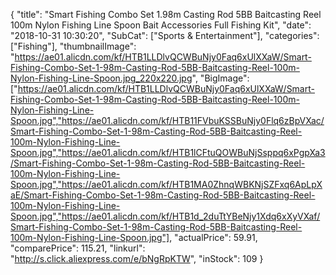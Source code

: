 {
	"title": "Smart Fishing Combo Set 1.98m Casting Rod 5BB Baitcasting Reel 100m Nylon Fishing Line Spoon Bait Accessories Full Fishing Kit",
	"date": "2018-10-31 10:30:20",
	"SubCat": ["Sports & Entertainment"],
	"categories": ["Fishing"],
	"thumbnailImage": "https://ae01.alicdn.com/kf/HTB1LLDlvQCWBuNjy0Faq6xUlXXaW/Smart-Fishing-Combo-Set-1-98m-Casting-Rod-5BB-Baitcasting-Reel-100m-Nylon-Fishing-Line-Spoon.jpg_220x220.jpg",
	"BigImage": ["https://ae01.alicdn.com/kf/HTB1LLDlvQCWBuNjy0Faq6xUlXXaW/Smart-Fishing-Combo-Set-1-98m-Casting-Rod-5BB-Baitcasting-Reel-100m-Nylon-Fishing-Line-Spoon.jpg","https://ae01.alicdn.com/kf/HTB11FVbuKSSBuNjy0Flq6zBpVXac/Smart-Fishing-Combo-Set-1-98m-Casting-Rod-5BB-Baitcasting-Reel-100m-Nylon-Fishing-Line-Spoon.jpg","https://ae01.alicdn.com/kf/HTB1lCFtuQOWBuNjSsppq6xPgpXa3/Smart-Fishing-Combo-Set-1-98m-Casting-Rod-5BB-Baitcasting-Reel-100m-Nylon-Fishing-Line-Spoon.jpg","https://ae01.alicdn.com/kf/HTB1MA0ZhnqWBKNjSZFxq6ApLpXaE/Smart-Fishing-Combo-Set-1-98m-Casting-Rod-5BB-Baitcasting-Reel-100m-Nylon-Fishing-Line-Spoon.jpg","https://ae01.alicdn.com/kf/HTB1d_2duTtYBeNjy1Xdq6xXyVXaf/Smart-Fishing-Combo-Set-1-98m-Casting-Rod-5BB-Baitcasting-Reel-100m-Nylon-Fishing-Line-Spoon.jpg"],
	"actualPrice": 59.91,
	"comparePrice": 115.21,
	"linkurl": "http://s.click.aliexpress.com/e/bNgRpKTW",
	"inStock": 109
}
